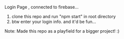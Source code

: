 Login Page , connected to firebase...
1. clone this repo and run "npm start" in root directory
2. btw enter your login info. and it'd be fun...

Note: Made this repo as a playfield for a bigger project! :)
   

